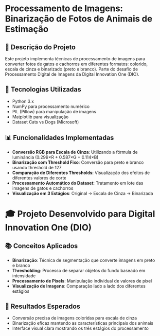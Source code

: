# Processamento de Imagens: Binarização de Fotos de Animais de Estimação

## 🎯 Descrição do Projeto
Este projeto implementa técnicas de processamento de imagens para converter fotos de gatos e cachorros em diferentes formatos: colorido, escala de cinza e binarizado (preto e branco). Parte do desafio de Processamento Digital de Imagens da Digital Innovation One (DIO).

## 🚀 Tecnologias Utilizadas
- Python 3.x
- NumPy para processamento numérico
- PIL (Pillow) para manipulação de imagens
- Matplotlib para visualização
- Dataset Cats vs Dogs (Microsoft)

## 📊 Funcionalidades Implementadas
- **Conversão RGB para Escala de Cinza**: Utilizando a fórmula de luminância (0.299×R + 0.587×G + 0.114×B)
- **Binarização com Threshold Fixo**: Conversão para preto e branco usando threshold de 127
- **Comparação de Diferentes Thresholds**: Visualização dos efeitos de diferentes valores de corte
- **Processamento Automático do Dataset**: Tratamento em lote das imagens de gatos e cachorros
- **Visualização em 3 Estágios**: Original → Escala de Cinza → Binarizada

# 🎓 Projeto Desenvolvido para Digital Innovation One (DIO)

## 📚 Conceitos Aplicados
- **Binarização**: Técnica de segmentação que converte imagens em preto e branco
- **Thresholding**: Processo de separar objetos do fundo baseado em intensidade
- **Processamento de Pixels**: Manipulação individual de valores de pixel
- **Visualização de Imagens**: Comparação lado a lado dos diferentes estágios

## 🎯 Resultados Esperados
- Conversão precisa de imagens coloridas para escala de cinza
- Binarização eficaz mantendo as características principais dos animais
- Interface visual clara mostrando os três estágios do processamento
